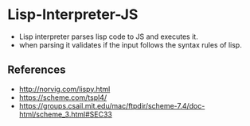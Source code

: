 # Lisp-Interpreter-JS

* Lisp interpreter parses lisp code to JS and executes it.
* when parsing it validates if the input follows the syntax rules of lisp. 

## References
* http://norvig.com/lispy.html
* https://scheme.com/tspl4/
* https://groups.csail.mit.edu/mac/ftpdir/scheme-7.4/doc-html/scheme_3.html#SEC33